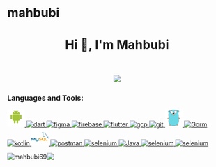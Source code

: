 # mahbubi

<h1 align="center">Hi 👋, I'm Mahbubi</h1>
  <br></br>
<div align="center">
  <img src="https://mir-s3-cdn-cf.behance.net/project_modules/1400/81bb4b165684019.640b6038d133e.gif" height="500" />
</div>



<p align="left"></p>
<h3 align="left">Languages and Tools:</h3>
<p align="left"> <a href="https://developer.android.com" target="_blank" rel="noreferrer"> 
    <img src="https://raw.githubusercontent.com/devicons/devicon/master/icons/android/android-original-wordmark.svg" alt="android" width="40" height="40"/> </a> 
  
  <a href="https://dart.dev" target="_blank" rel="noreferrer"> 
    <img src="https://www.vectorlogo.zone/logos/dartlang/dartlang-icon.svg" alt="dart" width="40" height="40"/> </a>
  <a href="https://www.python.org/" target="_blank" rel="noreferrer">
    <img src="https://www.svgrepo.com/show/354238/python.svg" alt="figma" width="40" height="40"/> </a>
  <a href="https://firebase.google.com/" target="_blank" rel="noreferrer"> 
    <img src="https://www.vectorlogo.zone/logos/firebase/firebase-icon.svg" alt="firebase" width="40" height="40"/> </a>
  <a href="https://flutter.dev" target="_blank" rel="noreferrer">
    <img src="https://www.vectorlogo.zone/logos/flutterio/flutterio-icon.svg" alt="flutter" width="40" height="40"/> </a>
  <a href="https://cloud.google.com" target="_blank" rel="noreferrer">
    <img src="https://www.vectorlogo.zone/logos/google_cloud/google_cloud-icon.svg" alt="gcp" width="40" height="40"/> </a>
  <a href="https://git-scm.com/" target="_blank" rel="noreferrer"> 
    <img src="https://www.vectorlogo.zone/logos/git-scm/git-scm-icon.svg" alt="git" width="40" height="40"/> </a>
  <a href="https://golang.org" target="_blank" rel="noreferrer"> <img src="https://raw.githubusercontent.com/devicons/devicon/master/icons/go/go-original.svg" alt="go" width="40" height="40"/> </a> 
 <a href="https://gorm.io/" target="_blank" rel="noreferrer"> 
  <img src="https://gorm.grails.org/images/gorm_logo.svg" alt="Gorm" width="40" height="40"/> </a>
  <a href="https://kotlinlang.org" target="_blank" rel="noreferrer"> <img src="https://www.vectorlogo.zone/logos/kotlinlang/kotlinlang-icon.svg" alt="kotlin" width="40" height="40"/>
  </a> <a href="https://www.mysql.com/" target="_blank" rel="noreferrer"> 
  <img src="https://raw.githubusercontent.com/devicons/devicon/master/icons/mysql/mysql-original-wordmark.svg" alt="mysql" width="40" height="40"/> </a>
  <a href="https://postman.com" target="_blank" rel="noreferrer"> <img src="https://www.vectorlogo.zone/logos/getpostman/getpostman-icon.svg" alt="postman" width="40" height="40"/> </a>
  <a href="https://www.selenium.dev" target="_blank" rel="noreferrer"> 
    <img src="https://raw.githubusercontent.com/detain/svg-logos/780f25886640cef088af994181646db2f6b1a3f8/svg/selenium-logo.svg" alt="selenium" width="40" height="40"/> </a> 
   <a href="https://www.java.com/en/" target="_blank" rel="noreferrer"> 
 <img src="https://www.svgrepo.com/show/303388/java-4-logo.svg" alt="Java" width="40" height="40"/> </a> 
    <a href="https://ai.google/" target="_blank" rel="artificial intelligence"> 
    <img src="https://www.svgrepo.com/show/373424/ai.svg" alt="selenium" width="40" height="40"/> </a> 
      <a href="https://code.visualstudio.com/ target="_blank" rel="Visual Studio Code"> 
    <img src="https://www.svgrepo.com/show/452129/vs-code.svg" alt="selenium" width="40" height="40"/> </a> </p>

<img align="left" src="https://github-readme-stats.vercel.app/api/top-langs?username=mahbubi69&show_icons=true&locale=en&layout=compact&theme=radical" alt="mahbubi69" />
<!-- <p>&nbsp;<img align="center" src="https://github-readme-stats.vercel.app/api?username=mahbubi69&show_icons=true&locale=en" alt="mahbubi69" /></p> -->
<!-- ![Anurag's GitHub stats](https://github-readme-stats.vercel.app/api?username=mahbubi69&show_icons=true&theme=radical) -->
<img align="left" width="50%" src="https://github-readme-stats.vercel.app/api?username=mahbubi69&show_icons=true&theme=radical"/>

  
<!--snake   [snake gif](https://github.com/mahbubi69/mahbubi69/blob/output/github-contribution-grid-snake.svg)  -->
